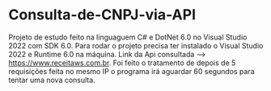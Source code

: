 # Consulta-de-CNPJ-via-API
Projeto de estudo feito na linguaguem C# e DotNet 6.0 no Visual Studio 2022 com SDK 6.0.
Para rodar o projeto precisa ter instalado o Visual Studio 2022 e Runtime 6.0 na máquina.
Link da Api consultada --> https://www.receitaws.com.br.
Foi feito o tratamento de depois de 5 requisições feita no mesmo IP o programa irá aguardar 60 segundos para tentar uma nova consulta.
